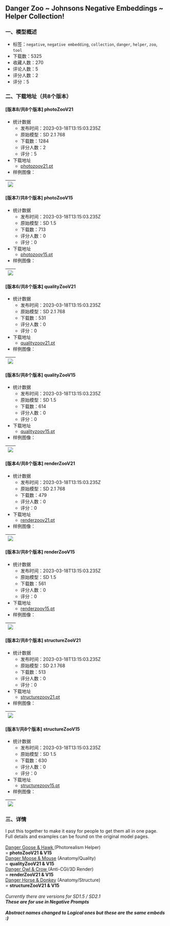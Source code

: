 ## Danger Zoo ~ Johnsons Negative Embeddings ~ Helper Collection!
### 一、模型概述

- 标签：`negative`, `negative embedding`, `collection`, `danger`, `helper`, `zoo`, `tool`
- 下载数：5325
- 收藏人数：270
- 评论人数：5
- 评分人数：2
- 评分：5

### 二、下载地址（共8个版本）

#### [版本8/共8个版本] photoZooV21

- 统计数据
  - 发布时间：2023-03-18T13:15:03.235Z
  - 原始模型：SD 2.1 768
  - 下载数：1284
  - 评分人数：2
  - 评分：5
- 下载地址
  - [photozoov21.pt](https://civitai.com/api/download/models/24403)
- 样例图像：

| <img src="https://image.civitai.com/xG1nkqKTMzGDvpLrqFT7WA/05e8452b-db82-4c7d-561e-012c4611ba00/width=450/265717.jpeg" /> |
| ---- |

#### [版本7/共8个版本] photoZooV15

- 统计数据
  - 发布时间：2023-03-18T13:15:03.235Z
  - 原始模型：SD 1.5
  - 下载数：713
  - 评分人数：0
  - 评分：0
- 下载地址
  - [photozoov15.pt](https://civitai.com/api/download/models/24404)
- 样例图像：

| <img src="https://image.civitai.com/xG1nkqKTMzGDvpLrqFT7WA/53cf69a2-df83-48c2-e624-1b83e8645400/width=450/265718.jpeg" /> |
| ---- |

#### [版本6/共8个版本] qualityZooV21

- 统计数据
  - 发布时间：2023-03-18T13:15:03.235Z
  - 原始模型：SD 2.1 768
  - 下载数：531
  - 评分人数：0
  - 评分：0
- 下载地址
  - [qualityzoov21.pt](https://civitai.com/api/download/models/24405)
- 样例图像：

| <img src="https://image.civitai.com/xG1nkqKTMzGDvpLrqFT7WA/a9ac89cd-5805-4590-9951-e2c41fc35b00/width=450/265719.jpeg" /> |
| ---- |

#### [版本5/共8个版本] qualityZooV15

- 统计数据
  - 发布时间：2023-03-18T13:15:03.235Z
  - 原始模型：SD 1.5
  - 下载数：614
  - 评分人数：0
  - 评分：0
- 下载地址
  - [qualityzoov15.pt](https://civitai.com/api/download/models/24406)
- 样例图像：

| <img src="https://image.civitai.com/xG1nkqKTMzGDvpLrqFT7WA/22ad1480-c0dd-4b57-d525-8a958c6c9000/width=450/265720.jpeg" /> |
| ---- |

#### [版本4/共8个版本] renderZooV21

- 统计数据
  - 发布时间：2023-03-18T13:15:03.235Z
  - 原始模型：SD 2.1 768
  - 下载数：479
  - 评分人数：0
  - 评分：0
- 下载地址
  - [renderzoov21.pt](https://civitai.com/api/download/models/24407)
- 样例图像：

| <img src="https://image.civitai.com/xG1nkqKTMzGDvpLrqFT7WA/d2e6017c-607a-4d4a-2956-6af56e510400/width=450/265721.jpeg" /> |
| ---- |

#### [版本3/共8个版本] renderZooV15

- 统计数据
  - 发布时间：2023-03-18T13:15:03.235Z
  - 原始模型：SD 1.5
  - 下载数：561
  - 评分人数：0
  - 评分：0
- 下载地址
  - [renderzoov15.pt](https://civitai.com/api/download/models/24408)
- 样例图像：

| <img src="https://image.civitai.com/xG1nkqKTMzGDvpLrqFT7WA/f2f2da3d-23d5-4cb4-67e9-fb4eff9d1b00/width=450/265722.jpeg" /> |
| ---- |

#### [版本2/共8个版本] structureZooV21

- 统计数据
  - 发布时间：2023-03-18T13:15:03.235Z
  - 原始模型：SD 2.1 768
  - 下载数：513
  - 评分人数：0
  - 评分：0
- 下载地址
  - [structurezoov21.pt](https://civitai.com/api/download/models/24409)
- 样例图像：

| <img src="https://image.civitai.com/xG1nkqKTMzGDvpLrqFT7WA/0c4abee4-2d50-4299-9c19-fc1eab3b3300/width=450/265723.jpeg" /> |
| ---- |

#### [版本1/共8个版本] structureZooV15

- 统计数据
  - 发布时间：2023-03-18T13:15:03.235Z
  - 原始模型：SD 1.5
  - 下载数：630
  - 评分人数：0
  - 评分：0
- 下载地址
  - [structurezoov15.pt](https://civitai.com/api/download/models/24410)
- 样例图像：

| <img src="https://image.civitai.com/xG1nkqKTMzGDvpLrqFT7WA/d885b1eb-8a15-4176-fab9-4990075dfc00/width=450/265724.jpeg" /> |
| ---- |


### 三、详情
<p>I put this together to make it easy for people to get them all in one page. <br />Full details and examples can be found on the original model pages. <br /><br /><a target="_blank" rel="ugc" href="https://civitai.com/models/8107/djz-johnsons-image-helper-dangerhawk-and-dangergoose">Danger Goose &amp; Hawk </a>(Photorealism Helper)<br />= <strong>photoZooV21 &amp; V15</strong><br /><a target="_blank" rel="ugc" href="https://civitai.com/models/12770/djz-johnsons-image-helper-2-danger-moose-and-danger-mouse">Danger Moose &amp; Mouse</a> (Anatomy/Quality)<br />= <strong>qualityZooV21 &amp; V15</strong><br /><a target="_blank" rel="ugc" href="https://civitai.com/models/16218/danger-owl-and-danger-crow-anti-cgi-and-3d-render-helper">Danger Owl &amp; Crow </a>(Anti-CGI/3D Render)<br />= <strong>renderZooV21 &amp; V15</strong><br /><a target="_blank" rel="ugc" href="https://civitai.com/models/16191/danger-horse-and-danger-donkey-anatomystructure-and-face-quality-helper">Danger Horse &amp; Donkey</a> (Anatomy/Structure)<br />= <strong>structureZooV21 &amp; V15</strong><br /><br /><em>Currently there are versions for SD1.5 / SD2.1 <br /></em><strong><em>These are for use in Negative Prompts</em></strong><br /><br /><strong><em>Abstract names changed to Logical ones but these are the same embeds :)</em></strong></p>